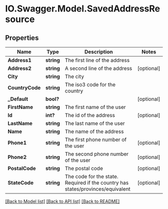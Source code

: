 # IO.Swagger.Model.SavedAddressResource
## Properties

Name | Type | Description | Notes
------------ | ------------- | ------------- | -------------
**Address1** | **string** | The first line of the address | 
**Address2** | **string** | A second line of the address | [optional] 
**City** | **string** | The city | 
**CountryCode** | **string** | The iso3 code for the country | 
**_Default** | **bool?** |  | [optional] 
**FirstName** | **string** | The first name of the user | 
**Id** | **int?** | The id of the address | [optional] 
**LastName** | **string** | The last name of the user | 
**Name** | **string** | The name of the address | 
**Phone1** | **string** | The first phone number of the user | [optional] 
**Phone2** | **string** | The second phone number of the user | [optional] 
**PostalCode** | **string** | The postal code | [optional] 
**StateCode** | **string** | The code for the state. Required if the country has states/provinces/equivalent | [optional] 

[[Back to Model list]](../README.md#documentation-for-models) [[Back to API list]](../README.md#documentation-for-api-endpoints) [[Back to README]](../README.md)

